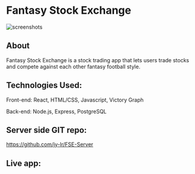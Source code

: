 # Fantasy Stock Exchange

![screenshots](/src/Images/mockup.PNG)

## About
Fantasy Stock Exchange is a stock trading app that lets users trade stocks and compete against each other fantasy football style. 

## Technologies Used:
Front-end: React, HTML/CSS, Javascript, Victory Graph

Back-end: Node.js, Express, PostgreSQL

## Server side GIT repo:
https://github.com/jy-lr/FSE-Server

## Live app:
